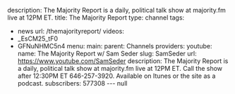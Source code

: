 description: The Majority Report is a daily, political talk show at majority.fm live
  at 12PM ET.
title: The Majority Report
type: channel
tags:
- news
url: /themajorityreport/
videos:
- _EsCM25_tF0
- GFNuNHMC5n4
menu:
  main:
    parent: Channels
providers:
  youtube:
    name: The Majority Report w/ Sam Seder
    slug: SamSeder
    url: https://www.youtube.com/SamSeder
    description: The Majority Report is a daily, political talk show at majority.fm
      live at 12PM ET. Call the show after 12:30PM ET 646-257-3920. Available on Itunes
      or the site as a podcast.
    subscribers: 577308
--- null
